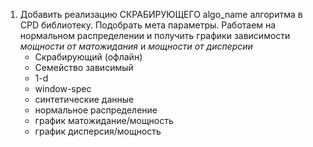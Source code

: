 1. Добавить реализацию СКРАБИРУЮЩЕГО algo_name алгоритма в CPD библиотеку. Подобрать мета параметры. Работаем на
   нормальном распределении и получить графики зависимости _мощности от матожидания_ и _мощности от дисперсии_
    + Скрабирующий (офлайн)
    + Семейство зависимый
    + 1-d
    + window-spec
    + синтетические данные
    + нормальное распределение
    + график матожидание/мощность
    + график дисперсия/мощность